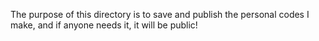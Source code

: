 The purpose of this directory is to save and publish the personal codes I make, and if anyone needs it, it will be public!
